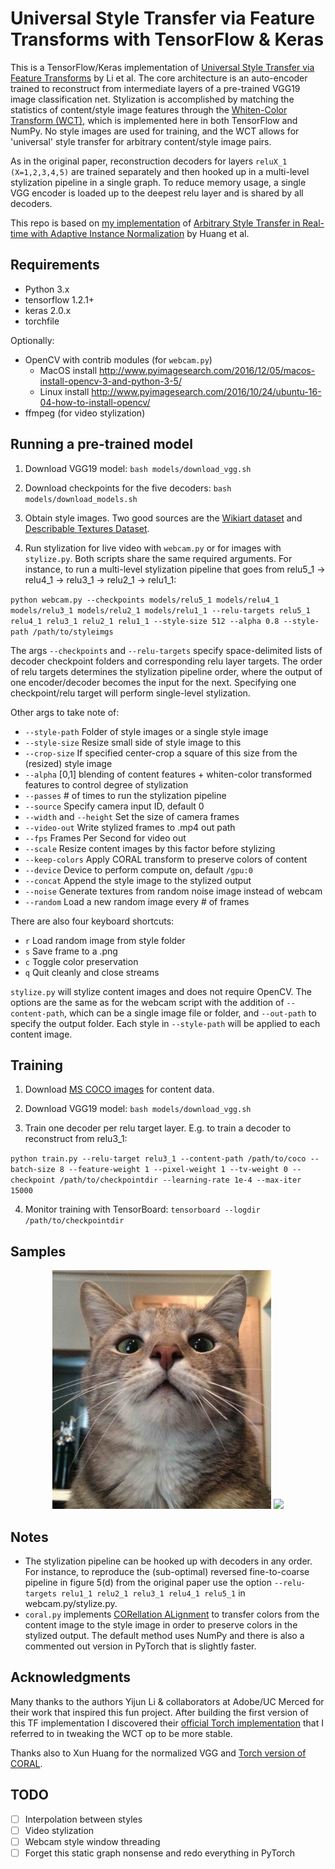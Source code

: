 # Universal Style Transfer via Feature Transforms with TensorFlow & Keras

This is a TensorFlow/Keras implementation of [Universal Style Transfer via Feature Transforms](https://arxiv.org/abs/1703.06868) by Li et al. The core architecture is an auto-encoder trained to reconstruct from intermediate layers of a pre-trained VGG19 image classification net. Stylization is accomplished by matching the statistics of content/style image features through the [Whiten-Color Transform (WCT)](https://www.projectrhea.org/rhea/index.php/ECE662_Whitening_and_Coloring_Transforms_S14_MH), which is implemented here in both TensorFlow and NumPy. No style images are used for training, and the WCT allows for 'universal' style transfer for arbitrary content/style image pairs.

As in the original paper, reconstruction decoders for layers `reluX_1 (X=1,2,3,4,5)` are trained separately and then hooked up in a multi-level stylization pipeline in a single graph. To reduce memory usage, a single VGG encoder is loaded up to the deepest relu layer and is shared by all decoders.

This repo is based on [my implementation](https://github.com/eridgd/AdaIN-TF/) of [Arbitrary Style Transfer in Real-time with Adaptive Instance Normalization](https://arxiv.org/abs/1703.06868) by Huang et al.


## Requirements

* Python 3.x
* tensorflow 1.2.1+
* keras 2.0.x
* torchfile 

Optionally:

* OpenCV with contrib modules (for `webcam.py`)
  * MacOS install http://www.pyimagesearch.com/2016/12/05/macos-install-opencv-3-and-python-3-5/
  * Linux install http://www.pyimagesearch.com/2016/10/24/ubuntu-16-04-how-to-install-opencv/
* ffmpeg (for video stylization)


## Running a pre-trained model

1. Download VGG19 model: `bash models/download_vgg.sh`

2. Download checkpoints for the five decoders: `bash models/download_models.sh`

3. Obtain style images. Two good sources are the [Wikiart dataset](https://www.kaggle.com/c/painter-by-numbers) and [Describable Textures Dataset](https://www.robots.ox.ac.uk/~vgg/data/dtd/).

4. Run stylization for live video with `webcam.py` or for images with `stylize.py`. Both scripts share the same required arguments. For instance, to run a multi-level stylization pipeline that goes from relu5_1 -> relu4_1 -> relu3_1 -> relu2_1 -> relu1_1:

 `python webcam.py --checkpoints models/relu5_1 models/relu4_1 models/relu3_1 models/relu2_1 models/relu1_1 --relu-targets relu5_1 relu4_1 relu3_1 relu2_1 relu1_1 --style-size 512 --alpha 0.8 --style-path /path/to/styleimgs` 

The args `--checkpoints` and `--relu-targets` specify space-delimited lists of decoder checkpoint folders and corresponding relu layer targets. The order of relu targets determines the stylization pipeline order, where the output of one encoder/decoder becomes the input for the next. Specifying one checkpoint/relu target will perform single-level stylization.

Other args to take note of:

* `--style-path`  Folder of style images or a single style image 
* `--style-size`  Resize small side of style image to this
* `--crop-size`  If specified center-crop a square of this size from the (resized) style image
* `--alpha`  [0,1] blending of content features + whiten-color transformed features to control degree of stylization
* `--passes`  # of times to run the stylization pipeline
* `--source`  Specify camera input ID, default 0
* `--width` and `--height`  Set the size of camera frames
* `--video-out`  Write stylized frames to .mp4 out path
* `--fps`  Frames Per Second for video out
* `--scale`  Resize content images by this factor before stylizing
* `--keep-colors`  Apply CORAL transform to preserve colors of content
* `--device`  Device to perform compute on, default `/gpu:0`
* `--concat`  Append the style image to the stylized output
* `--noise`  Generate textures from random noise image instead of webcam
* `--random`  Load a new random image every # of frames

There are also four keyboard shortcuts:

* `r`  Load random image from style folder
* `s`  Save frame to a .png
* `c`  Toggle color preservation
* `q`  Quit cleanly and close streams

`stylize.py` will stylize content images and does not require OpenCV. The options are the same as for the webcam script with the addition of `--content-path`, which can be a single image file or folder, and `--out-path` to specify the output folder. Each style in `--style-path` will be applied to each content image. 


## Training

1. Download [MS COCO images](http://mscoco.org/dataset/#download) for content data.

2. Download VGG19 model: `bash models/download_vgg.sh`

3. Train one decoder per relu target layer. E.g. to train a decoder to reconstruct from relu3_1:

`python train.py --relu-target relu3_1 --content-path /path/to/coco --batch-size 8 --feature-weight 1 --pixel-weight 1 --tv-weight 0 --checkpoint /path/to/checkpointdir --learning-rate 1e-4 --max-iter 15000`

4. Monitor training with TensorBoard: `tensorboard --logdir /path/to/checkpointdir`


## Samples

<p align='center'>
  <img src='samples/gilbert.jpg' width='350px'>
  <img src='samples/gilbert_stylize.png' width='768px'>
</p>


## Notes

* The stylization pipeline can be hooked up with decoders in any order. For instance, to reproduce the (sub-optimal) reversed fine-to-coarse pipeline in figure 5(d) from the original paper use the option `--relu-targets relu1_1 relu2_1 relu3_1 relu4_1 relu5_1` in webcam.py/stylize.py. 
* `coral.py` implements [CORellation ALignment](https://arxiv.org/abs/1612.01939) to transfer colors from the content image to the style image in order to preserve colors in the stylized output. The default method uses NumPy and there is also a commented out version in PyTorch that is slightly faster.


## Acknowledgments

Many thanks to the authors Yijun Li & collaborators at Adobe/UC Merced for their work that inspired this fun project. After building the first version of this TF implementation I discovered their [official Torch implementation](https://github.com/Yijunmaverick/UniversalStyleTransfer) that I referred to in tweaking the WCT op to be more stable.

Thanks also to Xun Huang for the normalized VGG and [Torch version of CORAL](https://github.com/xunhuang1995/AdaIN-style/blob/master/lib/utils.lua).


## TODO

- [ ] Interpolation between styles
- [ ] Video stylization
- [ ] Webcam style window threading
- [ ] Forget this static graph nonsense and redo everything in PyTorch
